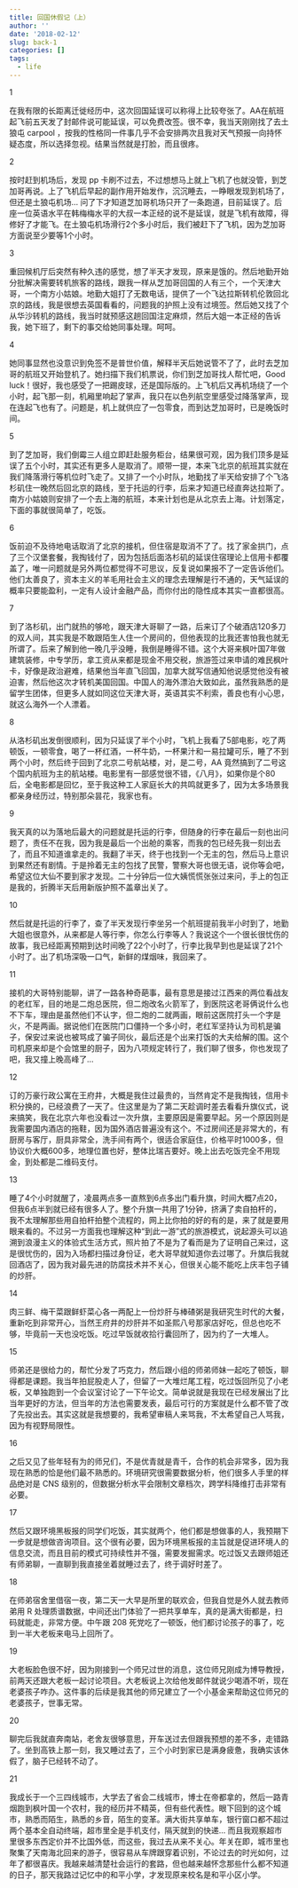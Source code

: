 ```yaml
---
title: 回国休假记（上）
author: ''
date: '2018-02-12'
slug: back-1
categories: []
tags:
  - life
---
```


1 

在我有限的长距离迁徙经历中，这次回国延误可以称得上比较夸张了。AA在航班起飞前五天发了封邮件说可能延误，可以免费改签。很不幸，我当天刚刚找了去土狼屯 carpool ，按我的性格同一件事几乎不会安排两次且我对天气预报一向持怀疑态度，所以选择忽视。结果当然就是打脸，而且很疼。

2

按时赶到机场后，发现 pp 卡刷不过去，不过想想马上就上飞机了也就没管，到芝加哥再说。上了飞机后早起的副作用开始发作，沉沉睡去，一睁眼发现到机场了，但还是土狼屯机场… 问了下才知道芝加哥机场只开了一条跑道，目前延误了。后座一位英语水平在韩梅梅水平的大叔一本正经的说不是延误，就是飞机有故障，得修好了才能飞。在土狼屯机场滑行2个多小时后，我们被赶下了飞机，因为芝加哥方面说至少要等1个小时。

3

重回候机厅后突然有种久违的感觉，想了半天才发现，原来是饿的。然后地勤开始分批解决需要转机旅客的路线，跟我一样从芝加哥回国的人有三个，一个天津大哥，一个南方小姑娘。地勤大姐打了无数电话，提供了一个飞达拉斯转机伦敦回北京的路线，我是很想去英国看看的，问题我的护照上没有过境签。然后她又找了个从华沙转机的路线，我当时就预感这趟回国注定麻烦，然后大姐一本正经的告诉我，她下班了，剩下的事交给她同事处理。呵呵。

4

她同事显然也没意识到免签不是普世价值，解释半天后她说管不了了，此时去芝加哥的航班又开始登机了。她扫描下我们机票说，你们到芝加哥找人帮忙吧，Good luck！很好，我也感受了一把踢皮球，还是国际版的。上飞机后又再机场绕了一个小时，起飞那一刻，机厢里响起了掌声，我只在以色列航空里感受过降落掌声，现在连起飞也有了。问题是，机上就供应了一包零食，而到达芝加哥时，已是晚饭时间。

5

到了芝加哥，我们倒霉三人组立即赶赴服务柜台，结果很可观，因为我们顶多是延误了五个小时，其实还有更多人是取消了。顺带一提，本来飞北京的航班其实就在我们降落滑行等机位时飞走了。又排了一个小时队，地勤找了半天给安排了个飞洛杉矶住一晚然后回北京的路线，至于托运的行李，后来才知道已经直奔达拉斯了。南方小姑娘则安排了一个去上海的航班，本来计划也是从北京去上海。计划落定，下面的事就很简单了，吃饭。

6

饭前迫不及待地电话取消了北京的接机，但住宿是取消不了了。找了家金拱门，点了三个汉堡套餐，我掏钱付了，因为包括后面洛杉矶的延误住宿理论上信用卡都覆盖了，唯一问题就是另外两位都觉得不可思议，反复说如果报不了一定告诉他们。他们太善良了，资本主义的羊毛用社会主义的理念去理解是行不通的，天气延误的概率只要能盈利，一定有人设计金融产品，而你付出的隐性成本其实一直都很高。

7

到了洛杉矶，出门就热的够呛，跟天津大哥聊了一路，后来订了个破酒店120多刀的双人间，其实我是不敢跟陌生人住一个房间的，但他表现的比我还害怕我也就无所谓了。后来了解到他一晚几乎没睡，我倒是睡得不错。这个大哥来枫叶国7年做建筑装修，中专学历，拿工资从来都是现金不用交税，旅游签过来申请的难民枫叶卡，好像是政治避难，结果他当年直飞回国，加拿大就写信通知他说感觉他没有被迫害，然后他这次才转机美国回国。中国人的海外漂泊大致如此，虽然我熟悉的是留学生团体，但更多人就如同这位天津大哥，英语其实不利索，善良也有小心思，就这么海外一个人漂着。

8

从洛杉矶出发倒很顺利，因为只延误了半个小时，飞机上我看了5部电影，吃了两顿饭，一顿零食，喝了一杯红酒，一杯牛奶，一杯果汁和一易拉罐可乐，睡了不到两个小时，然后终于回到了北京二号航站楼，对，是二号，AA 竟然搞到了二号这个国内航班为主的航站楼。电影里有一部感觉很不错，《八月》，如果你是个80后，全电影都是回忆，至于我这种工人家庭长大的共鸣就更多了，因为太多场景我都亲身经历过，特别那朵昙花，我家也有。

9

我天真的以为落地后最大的问题就是托运的行李，但随身的行李在最后一刻也出问题了，责任不在我，因为我是最后一个出舱的乘客，而我的包已经先我一刻出去了，而且不知道谁拿走的。我翻了半天，终于也找到一个无主的包，然后马上意识到果然还有剧情。于是拎着无主的包找了民警，警察大哥也很无语，说你等会吧，希望这位大仙不要到家才发现。二十分钟后一位大姨慌慌张张过来问，手上的包正是我的，折腾半天后用新版护照不盖章出关了。

10

然后就是托运的行李了，查了半天发现行李坐另一个航班提前我半小时到了，地勤大姐也很意外，从来都是人等行李，你怎么行李等人？我说这个一个很长很忧伤的故事，我已经距离预期到达时间晚了22个小时了，行李比我早到也是延误了21个小时了。出了机场深吸一口气，新鲜的煤烟味，我回来了。

11

接机的大哥特别能聊，讲了一路各种奇葩事，最有意思是接过江西来的两位看战友的老红军，目的地是二炮总医院，但二炮改名火箭军了，到医院这老哥俩说什么也不下车，理由是虽然他们不认字，但二炮的二就两画，眼前这医院打头一个字是火，不是两画。据说他们在医院门口僵持一个多小时，老红军坚持认为司机是骗子，保安过来说也被骂成了骗子同伙，最后还是个出来打饭的大夫给解的围。这个司机原来却是个会馆里的厨子，因为八项规定转行了，我们聊了很多，你也发现了吧，我又撞上晚高峰了…

12

订的万豪行政公寓在王府井，大概是我住过最贵的，当然肯定不是我掏钱，信用卡积分换的，已经浪费了一天了。住这里是为了第二天趁调时差去看看升旗仪式，说来搞笑，我在北京六年也没看过一次升旗，主要原因是需要早起。另一个原因则是我需要国内酒店的拖鞋，因为国外酒店普遍没有这个。不过房间还是非常大的，有厨房与客厅，厨具非常全，洗手间有两个，很适合家庭住，价格平时1000多，但协议价大概600多，地理位置也好，整体比瑞吉要好。晚上出去吃饭完全不用现金，到处都是二维码支付。

13

睡了4个小时就醒了，凌晨两点多一直熬到6点多出门看升旗，时间大概7点20，但我6点半到就已经有很多人了。整个升旗一共用了1分钟，挤满了卖自拍杆的，我不太理解那些用自拍杆拍整个流程的，网上比你拍的好的有的是，来了就是要用眼来看的。不过另一方面我也理解这种“到此一游”式的旅游模式，说起源头可以追溯到浪漫主义的体验式生活方式，照片拍了不是为了看而是为了证明自己来过，这是很忧伤的，因为入场都扫描过身份证，老大哥早就知道你去过哪了。升旗后我就回酒店了，因为我对最先进的防腐技术并不关心，但很关心能不能吃上庆丰包子铺的炒肝。

14

肉三鲜、梅干菜跟鲜虾菜心各一两配上一份炒肝与棒碴粥是我研究生时代的大餐，重新吃到非常开心，当然王府井的炒肝并不如圣熙八号那家店好吃，但总也吃不够，毕竟前一天也没吃饭。吃过早饭就收拾行囊回所了，因为约了一大堆人。

15

师弟还是很给力的，帮忙分发了巧克力，然后跟小组的师弟师妹一起吃了顿饭，聊得都是课题。我当年拍屁股走人了，但留了一大堆烂尾工程，吃过饭回所见了小老板，又单独跑到一个会议室讨论了一下午论文。简单说就是我现在已经发展出了比当年更好的方法，但当年的方法也需要发表，最后可行的方案就是什么都不管了改了先投出去。其实这就是我想要的，我希望审稿人来骂我，不太希望自己人骂我，因为有视野局限性。

16

之后又见了些年轻有为的师兄们，不是优青就是青千，合作的机会非常多，因为我现在熟悉的恰是他们最不熟悉的。环境研究很需要数据分析，他们很多人手里的样品绝对是 CNS 级别的，但数据分析水平会限制文章档次，跨学科降维打击非常有必要。

17

然后又跟环境黑板报的同学们吃饭，其实就两个，他们都是想做事的人，我预期下一步就是想做咨询项目。这个很有必要，因为环境黑板报的主旨就是促进环境人的信息交流，而且目前的模式可持续性并不强，需要发掘需求。吃过饭又去跟师姐还有师弟聊，一直聊到我直接坐着就睡过去了，终于调好时差了。

18

在师弟宿舍里借宿一夜，第二天一大早是所里的联欢会，但我自觉是外人就去教师弟用 R 处理质谱数据，中间还出门体验了一把共享单车，真的是满大街都是，扫码就能走，非常方便。中午跟 208 死党吃了一顿饭，他们都讨论孩子的事了，吃到一半大老板来电马上回所了。

19

大老板脸色很不好，因为刚接到一个师兄过世的消息，这位师兄刚成为博导教授，前两天还跟大老板一起讨论项目。大老板说上次给他发邮件就说少喝酒不听，现在老婆孩子咋办。这件事的后续是我其他的师兄建立了一个小基金来帮助这位师兄的老婆孩子，世事无常。

20

聊完后我就直奔南站，老舍友很够意思，开车送过去但跟我预想的差不多，走错路了。坐到高铁上那一刻，我又睡过去了，三个小时到家已是满身疲惫，我确实该休假了，脑子已经转不动了。

21

我成长于一个三四线城市，大学去了省会二线城市，博士在帝都拿的，然后一路青烟跑到枫叶国一个农村，我的经历并不精英，但有些代表性。眼下回到的这个城市，熟悉而陌生，熟悉的乡音，陌生的变革。满大街共享单车，银行窗口都不超过两个基本全自动终端，超市里全是手机支付，隔天就到的快递… 而且我观察超市里很多东西定价并不比国外低，而这些，我过去从来不关心。年关在即，城市里也聚集了天南海北回来的游子，很容易从车牌跟穿着识别，不论过去的时光如何，过年了都很喜庆。我越来越清楚社会运行的套路，但也越来越怀念那些什么都不知道的日子，那天我路过记忆中的和平小学，才发现原来校名是和平小区小学。